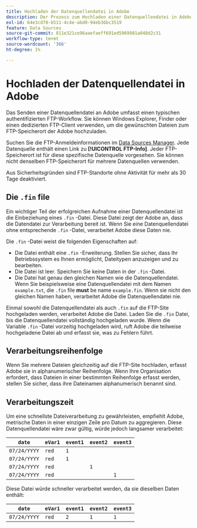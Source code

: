 ```yaml
---
title: Hochladen der Datenquellendatei in Adobe
description: Der Prozess zum Hochladen einer Datenquellendatei in Adobe Analytics zur Erfassung.
exl-id: 64e3cd70-b511-4c4e-abd0-94eb36bc3519
feature: Data Sources
source-git-commit: 811e321ce96aaefaeff691ed5969981a048d2c31
workflow-type: tm+mt
source-wordcount: '366'
ht-degree: 1%

---
```


# Hochladen der Datenquellendatei in Adobe

Das Senden einer Datenquellendatei an Adobe umfasst einen typischen authentifizierten FTP-Workflow. Sie können Windows Explorer, Finder oder einen dedizierten FTP-Client verwenden, um die gewünschten Dateien zum FTP-Speicherort der Adobe hochzuladen.

Suchen Sie die FTP-Anmeldeinformationen im [Data Sources Manager](manage.md). Jede Datenquelle enthält einen Link zu **[!UICONTROL FTP-Info]**. Jeder FTP-Speicherort ist für diese spezifische Datenquelle vorgesehen. Sie können nicht denselben FTP-Speicherort für mehrere Datenquellen verwenden.

Aus Sicherheitsgründen sind FTP-Standorte ohne Aktivität für mehr als 30 Tage deaktiviert.

## Die `.fin` file

Ein wichtiger Teil der erfolgreichen Aufnahme einer Datenquellendatei ist die Einbeziehung eines `.fin` -Datei. Diese Datei zeigt der Adobe an, dass die Datendatei zur Verarbeitung bereit ist. Wenn Sie eine Datenquellendatei ohne entsprechende `.fin` -Datei, verarbeitet Adobe diese Daten nie.

Die `.fin` -Datei weist die folgenden Eigenschaften auf:

* Die Datei enthält eine `.fin` -Erweiterung. Stellen Sie sicher, dass Ihr Betriebssystem es Ihnen ermöglicht, Dateitypen anzuzeigen und zu bearbeiten.
* Die Datei ist leer. Speichern Sie keine Daten in der `.fin` -Datei.
* Die Datei hat genau den gleichen Namen wie die Datenquellendatei. Wenn Sie beispielsweise eine Datenquellendatei mit dem Namen `example.txt`, die `.fin` file **must** be name `example.fin`. Wenn sie nicht den gleichen Namen haben, verarbeitet Adobe die Datenquellendatei nie.

Einmal sowohl die Datenquellendatei als auch `.fin` auf die FTP-Site hochgeladen werden, verarbeitet Adobe die Datei. Laden Sie die `.fin` Datei, bis die Datenquellendatei vollständig hochgeladen wurde. Wenn die Variable `.fin` -Datei vorzeitig hochgeladen wird, ruft Adobe die teilweise hochgeladene Datei ab und erfasst sie, was zu Fehlern führt.

## Verarbeitungsreihenfolge

Wenn Sie mehrere Dateien gleichzeitig auf die FTP-Site hochladen, erfasst Adobe sie in alphanumerischer Reihenfolge. Wenn Ihre Organisation erfordert, dass Dateien in einer bestimmten Reihenfolge erfasst werden, stellen Sie sicher, dass ihre Dateinamen alphanumerisch benannt sind.

## Verarbeitungszeit

Um eine schnellste Dateiverarbeitung zu gewährleisten, empfiehlt Adobe, metrische Daten in einer einzigen Zeile pro Datum zu aggregieren. Diese Datenquellendatei wäre zwar gültig, würde jedoch langsamer verarbeitet:

| `date` | `eVar1` | `event1` | `event2` | `event3` |
| --- | --- | --- | --- | --- |
| `07/24/YYYY` | `red` | `1` | | |
| `07/24/YYYY` | `red` | `1` | | |
| `07/24/YYYY` | `red` | | `1` | |
| `07/24/YYYY` | `red` | | | `1` |

Diese Datei würde schneller verarbeitet werden, da sie dieselben Daten enthält:

| `date` | `eVar1` | `event1` | `event2` | `event3` |
| --- | --- | --- | --- | --- |
| `07/24/YYYY` | `red` | `2` | `1` | `1` |
